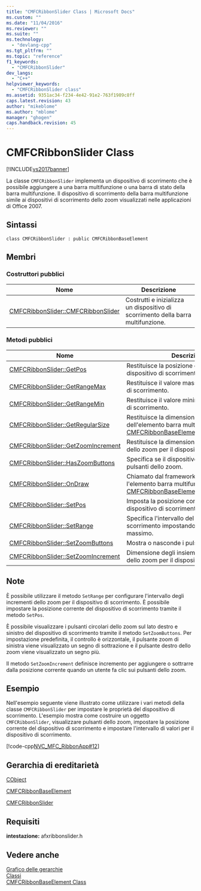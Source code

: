 ```yaml
---
title: "CMFCRibbonSlider Class | Microsoft Docs"
ms.custom: ""
ms.date: "11/04/2016"
ms.reviewer: ""
ms.suite: ""
ms.technology: 
  - "devlang-cpp"
ms.tgt_pltfrm: ""
ms.topic: "reference"
f1_keywords: 
  - "CMFCRibbonSlider"
dev_langs: 
  - "C++"
helpviewer_keywords: 
  - "CMFCRibbonSlider class"
ms.assetid: 9351ac34-f234-4e42-91e2-763f1989c8ff
caps.latest.revision: 43
author: "mikeblome"
ms.author: "mblome"
manager: "ghogen"
caps.handback.revision: 45
---
```

# CMFCRibbonSlider Class
[!INCLUDE[vs2017banner](../../assembler/inline/includes/vs2017banner.md)]

La classe `CMFCRibbonSlider` implementa un dispositivo di scorrimento che è possibile aggiungere a una barra multifunzione o una barra di stato della barra multifunzione.  Il dispositivo di scorrimento della barra multifunzione simile ai dispositivi di scorrimento dello zoom visualizzati nelle applicazioni di Office 2007.  
  
## Sintassi  
  
```  
class CMFCRibbonSlider : public CMFCRibbonBaseElement  
```  
  
## Membri  
  
### Costruttori pubblici  
  
|Nome|Descrizione|  
|----------|-----------------|  
|[CMFCRibbonSlider::CMFCRibbonSlider](../Topic/CMFCRibbonSlider::CMFCRibbonSlider.md)|Costrutti e inizializza un dispositivo di scorrimento della barra multifunzione.|  
  
### Metodi pubblici  
  
|Nome|Descrizione|  
|----------|-----------------|  
|[CMFCRibbonSlider::GetPos](../Topic/CMFCRibbonSlider::GetPos.md)|Restituisce la posizione corrente del dispositivo di scorrimento.|  
|[CMFCRibbonSlider::GetRangeMax](../Topic/CMFCRibbonSlider::GetRangeMax.md)|Restituisce il valore massimo del dispositivo di scorrimento.|  
|[CMFCRibbonSlider::GetRangeMin](../Topic/CMFCRibbonSlider::GetRangeMin.md)|Restituisce il valore minimo del dispositivo di scorrimento.|  
|[CMFCRibbonSlider::GetRegularSize](../Topic/CMFCRibbonSlider::GetRegularSize.md)|Restituisce la dimensione normale dell'elemento barra multifunzione.  \(Override [CMFCRibbonBaseElement::GetRegularSize](../Topic/CMFCRibbonBaseElement::GetRegularSize.md)\).|  
|[CMFCRibbonSlider::GetZoomIncrement](../Topic/CMFCRibbonSlider::GetZoomIncrement.md)|Restituisce la dimensione dell'incremento dello zoom per il dispositivo di scorrimento.|  
|[CMFCRibbonSlider::HasZoomButtons](../Topic/CMFCRibbonSlider::HasZoomButtons.md)|Specifica se il dispositivo di scorrimento ha pulsanti dello zoom.|  
|[CMFCRibbonSlider::OnDraw](../Topic/CMFCRibbonSlider::OnDraw.md)|Chiamato dal framework per disegnare l'elemento barra multifunzione.  \(Override [CMFCRibbonBaseElement::OnDraw](../Topic/CMFCRibbonBaseElement::OnDraw.md)\).|  
|[CMFCRibbonSlider::SetPos](../Topic/CMFCRibbonSlider::SetPos.md)|Imposta la posizione corrente del dispositivo di scorrimento.|  
|[CMFCRibbonSlider::SetRange](../Topic/CMFCRibbonSlider::SetRange.md)|Specifica l'intervallo del dispositivo di scorrimento impostando i valori minimo e massimo.|  
|[CMFCRibbonSlider::SetZoomButtons](../Topic/CMFCRibbonSlider::SetZoomButtons.md)|Mostra o nasconde i pulsanti dello zoom.|  
|[CMFCRibbonSlider::SetZoomIncrement](../Topic/CMFCRibbonSlider::SetZoomIncrement.md)|Dimensione degli insiemi dell'incremento dello zoom per il dispositivo di scorrimento.|  
  
## Note  
 È possibile utilizzare il metodo `SetRange` per configurare l'intervallo degli incrementi dello zoom per il dispositivo di scorrimento.  È possibile impostare la posizione corrente del dispositivo di scorrimento tramite il metodo `SetPos`.  
  
 È possibile visualizzare i pulsanti circolari dello zoom sul lato destro e sinistro del dispositivo di scorrimento tramite il metodo `SetZoomButtons`.  Per impostazione predefinita, il controllo è orizzontale, il pulsante zoom di sinistra viene visualizzato un segno di sottrazione e il pulsante destro dello zoom viene visualizzato un segno più.  
  
 Il metodo `SetZoomIncrement` definisce incremento per aggiungere o sottrarre dalla posizione corrente quando un utente fa clic sui pulsanti dello zoom.  
  
## Esempio  
 Nell'esempio seguente viene illustrato come utilizzare i vari metodi della classe `CMFCRibbonSlider` per impostare le proprietà del dispositivo di scorrimento.  L'esempio mostra come costruire un oggetto `CMFCRibbonSlider`, visualizzare pulsanti dello zoom, impostare la posizione corrente del dispositivo di scorrimento e impostare l'intervallo di valori per il dispositivo di scorrimento.  
  
 [!code-cpp[NVC_MFC_RibbonApp#12](../../mfc/reference/codesnippet/CPP/cmfcribbonslider-class_1.cpp)]  
  
## Gerarchia di ereditarietà  
 [CObject](../../mfc/reference/cobject-class.md)  
  
 [CMFCRibbonBaseElement](../../mfc/reference/cmfcribbonbaseelement-class.md)  
  
 [CMFCRibbonSlider](../../mfc/reference/cmfcribbonslider-class.md)  
  
## Requisiti  
 **intestazione:** afxribbonslider.h  
  
## Vedere anche  
 [Grafico delle gerarchie](../../mfc/hierarchy-chart.md)   
 [Classi](../../mfc/reference/mfc-classes.md)   
 [CMFCRibbonBaseElement Class](../../mfc/reference/cmfcribbonbaseelement-class.md)